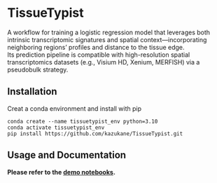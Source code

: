 # TissueTypist
A workflow for training a logistic regression model that leverages both intrinsic transcriptomic signatures and spatial context—incorporating neighboring regions’ profiles and distance to the tissue edge. <br>
Its prediction pipeline is compatible with high-resolution spatial transcriptomics datasets (e.g., Visium HD, Xenium, MERFISH) via a pseudobulk strategy.

## Installation
Creat a conda environment and install with pip
```
conda create --name tissuetypist_env python=3.10
conda activate tissuetypist_env
pip install https://github.com/kazukane/TissueTypist.git
```

## Usage and Documentation
**Please refer to the [demo notebooks](https://github.com/kazukane/TissueTypist/notebooks).**